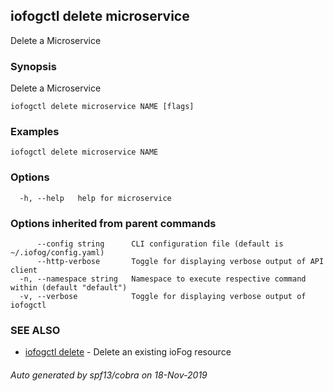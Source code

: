 ## iofogctl delete microservice

Delete a Microservice

### Synopsis

Delete a Microservice

```
iofogctl delete microservice NAME [flags]
```

### Examples

```
iofogctl delete microservice NAME
```

### Options

```
  -h, --help   help for microservice
```

### Options inherited from parent commands

```
      --config string      CLI configuration file (default is ~/.iofog/config.yaml)
      --http-verbose       Toggle for displaying verbose output of API client
  -n, --namespace string   Namespace to execute respective command within (default "default")
  -v, --verbose            Toggle for displaying verbose output of iofogctl
```

### SEE ALSO

* [iofogctl delete](iofogctl_delete.md)	 - Delete an existing ioFog resource

###### Auto generated by spf13/cobra on 18-Nov-2019
